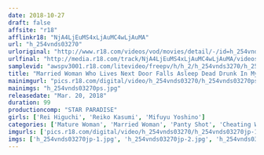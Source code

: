 ```yaml
---
date: 2018-10-27
draft: false
affsite: "r18"
afflinkr18: "NjA4LjEuMS4xLjAuMC4wLjAuMA"
url: "h_254vnds03270"
urloriginal: "http://www.r18.com/videos/vod/movies/detail/-/id=h_254vnds03270"
urlfinal: "http://media.r18.com/track/NjA4LjEuMS4xLjAuMC4wLjAuMA/videos/vod/movies/detail/-/id=h_254vnds03270"
samplevid: "awspv3001.r18.com/litevideo/freepv/h/h_2/h_254vnds3270/h_254vnds3270_dmb_w.mp4"
title: "Married Woman Who Lives Next Door Falls Asleep Dead Drunk In My Doorway With Her Ass Out So...I Took Her In!"
mainimgurl: "pics.r18.com/digital/video/h_254vnds03270/h_254vnds03270ps.jpg"
mainimgs: "h_254vnds03270ps.jpg"
releasedate: "Mar. 20, 2018"
duration: 99
productioncomp: "STAR PARADISE"
girls: ['Rei Higuchi', 'Reiko Kasumi', 'Mifuyu Yoshino']
categories: ['Mature Woman', 'Married Woman', 'Panty Shot', 'Cheating Wife', 'Drunk Girl', 'Hi-Def']
imgurls: ['pics.r18.com/digital/video/h_254vnds03270/h_254vnds03270jp-1.jpg', 'pics.r18.com/digital/video/h_254vnds03270/h_254vnds03270jp-2.jpg', 'pics.r18.com/digital/video/h_254vnds03270/h_254vnds03270jp-3.jpg', 'pics.r18.com/digital/video/h_254vnds03270/h_254vnds03270jp-4.jpg', 'pics.r18.com/digital/video/h_254vnds03270/h_254vnds03270jp-5.jpg', 'pics.r18.com/digital/video/h_254vnds03270/h_254vnds03270jp-6.jpg', 'pics.r18.com/digital/video/h_254vnds03270/h_254vnds03270jp-7.jpg', 'pics.r18.com/digital/video/h_254vnds03270/h_254vnds03270jp-8.jpg', 'pics.r18.com/digital/video/h_254vnds03270/h_254vnds03270jp-9.jpg', 'pics.r18.com/digital/video/h_254vnds03270/h_254vnds03270jp-10.jpg', 'pics.r18.com/digital/video/h_254vnds03270/h_254vnds03270jp-11.jpg', 'pics.r18.com/digital/video/h_254vnds03270/h_254vnds03270jp-12.jpg', 'pics.r18.com/digital/video/h_254vnds03270/h_254vnds03270jp-13.jpg', 'pics.r18.com/digital/video/h_254vnds03270/h_254vnds03270jp-14.jpg', 'pics.r18.com/digital/video/h_254vnds03270/h_254vnds03270jp-15.jpg', 'pics.r18.com/digital/video/h_254vnds03270/h_254vnds03270jp-16.jpg', 'pics.r18.com/digital/video/h_254vnds03270/h_254vnds03270jp-17.jpg', 'pics.r18.com/digital/video/h_254vnds03270/h_254vnds03270jp-18.jpg', 'pics.r18.com/digital/video/h_254vnds03270/h_254vnds03270jp-19.jpg', 'pics.r18.com/digital/video/h_254vnds03270/h_254vnds03270jp-20.jpg']
imgs: ['h_254vnds03270jp-1.jpg', 'h_254vnds03270jp-2.jpg', 'h_254vnds03270jp-3.jpg', 'h_254vnds03270jp-4.jpg', 'h_254vnds03270jp-5.jpg', 'h_254vnds03270jp-6.jpg', 'h_254vnds03270jp-7.jpg', 'h_254vnds03270jp-8.jpg', 'h_254vnds03270jp-9.jpg', 'h_254vnds03270jp-10.jpg', 'h_254vnds03270jp-11.jpg', 'h_254vnds03270jp-12.jpg', 'h_254vnds03270jp-13.jpg', 'h_254vnds03270jp-14.jpg', 'h_254vnds03270jp-15.jpg', 'h_254vnds03270jp-16.jpg', 'h_254vnds03270jp-17.jpg', 'h_254vnds03270jp-18.jpg', 'h_254vnds03270jp-19.jpg', 'h_254vnds03270jp-20.jpg']
---
```

